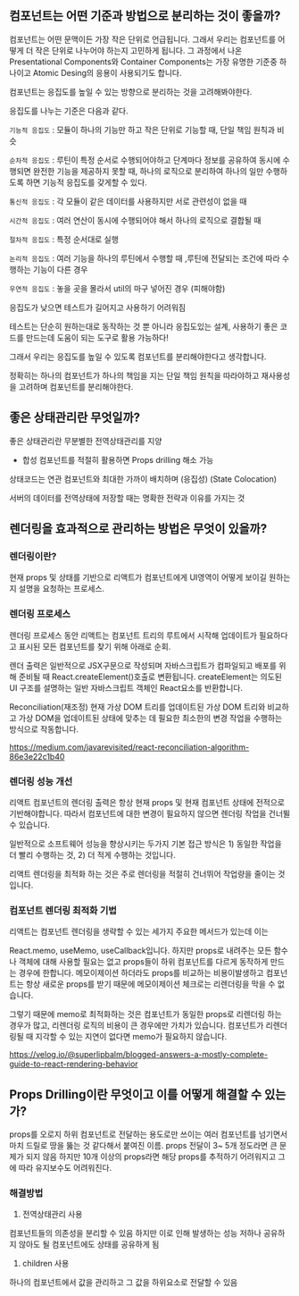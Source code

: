 ## 컴포넌트는 어떤 기준과 방법으로 분리하는 것이 좋을까?

컴포넌트는 어떤 문맥이든 가장 작은 단위로 언급됩니다. 그래서 우리는 컴포넌트를 어떻게 더 작은 단위로 나누어야 하는지 고민하게 됩니다. 그 과정에서 나온 Presentational Components와 Container Components는 가장 유명한 기준중 하나이고 Atomic Desing의 응용이 사용되기도 합니다.

컴포넌트는 응집도를 높일 수 있는 방향으로 분리하는 것을 고려해봐야한다.

응집도를 나누는 기준은 다음과 같다.

`기능적 응집도` : 모듈이 하나의 기능만 하고 작은 단위로 기능할 때, 단일 책임 원칙과 비슷

`순차적 응집도` : 루틴이 특정 순서로 수행되어야하고 단계마다 정보를 공유하여 동시에 수행되면 완전한 기능을 제공하지 못할 때, 하나의 로직으로 분리하여 하나의 일만 수행하도록 하면 기능적 응집도를 갖게할 수 있다.

`통신적 응집도` : 각 모듈이 같은 데이터를 사용하지만 서로 관련성이 없을 때

`시간적 응집도` : 여러 연산이 동시에 수행되어야 해서 하나의 로직으로 결합될 때

`절차적 응집도` : 특정 순서대로 실행

`논리적 응집도` : 여러 기능을 하나의 루틴에서 수행할 때 ,루틴에 전달되는 조건에 따라 수행하는 기능이 다른 경우

`우연적 응집도` : 놓을 곳을 몰라서 util의 마구 넣어진 경우 (피해야함)

응집도가 낮으면 테스트가 길어지고 사용하기 어려워짐

테스트는 단순히 원하는대로 동작하는 것 뿐 아니라 응집도있는 설계, 사용하기 좋은 코드를 만드는데 도움이 되는 도구로 활용 가능하다!

그래서 우리는 응집도를 높일 수 있도록 컴포넌트를 분리해야한다고 생각합니다.

정확히는 하나의 컴포넌트가 하나의 책임을 지는 단일 책임 원칙을 따라야하고 재사용성을 고려하며 컴포넌트를 분리해야한다.

## 좋은 상태관리란 무엇일까?

좋은 상태관리란 무분별한 전역상태관리를 지양

- 합성 컴포넌트를 적절히 활용하면 Props drilling 해소 가능

상태코드는 연관 컴포넌트와 최대한 가까이 배치하며 (응집성) (State Colocation)

서버의 데이터를 전역상태에 저장할 때는 명확한 전략과 이유를 가지는 것

## 렌더링을 효과적으로 관리하는 방법은 무엇이 있을까?

### 렌더링이란?

현재 props 및 상태를 기반으로 리액트가 컴포넌트에게 UI영역이 어떻게 보이길 원하는지 설명을 요청하는 프로세스.

### 렌더링 프로세스

렌더링 프로세스 동안 리액트는 컴포넌트 트리의 루트에서 시작해 업데이트가 필요하다고 표시된 모든 컴포넌트를 찾기 위해 아래로 순회.

렌더 출력은 일반적으로 JSX구문으로 작성되며 자바스크립트가 컴파일되고 배포를 위해 준비될 때 React.createElement()호출로 변환됩니다. createElement는 의도된 UI 구조를 설명하는 일반 자바스크립트 객체인 React요소를 반환합니다.

Reconciliation(재조정) 현재 가상 DOM 트리를 업데이트된 가상 DOM 트리와 비교하고 가상 DOM을 업데이트된 상태에 맞추는 데 필요한 최소한의 변경 작업을 수행하는 방식으로 작동합니다.

https://medium.com/javarevisited/react-reconciliation-algorithm-86e3e22c1b40

### 렌더링 성능 개선

리액트 컴포넌트의 렌더링 출력은 항상 현재 props 및 현재 컴포넌트 상태에 전적으로 기반해야합니다. 따라서 컴포넌트에 대한 변경이 필요하지 않으면 렌더링 작업을 건너뛸 수 있습니다.

일반적으로 소프트웨어 성능을 향상시키는 두가지 기본 접근 방식은 1) 동일한 작업을 더 빨리 수행하는 것, 2) 더 적게 수행하는 것입니다.

리액트 렌더링을 최적화 하는 것은 주로 렌더링을 적절히 건너뛰어 작업량을 줄이는 것입니다.

### 컴포넌트 렌더링 최적화 기법

리액트는 컴포넌트 렌더링을 생략할 수 있는 세가지 주요한 메서드가 있는데 이는

React.memo, useMemo, useCallback입니다. 하지만 props로 내려주는 모든 함수나 객체에 대해 사용할 필요는 없고 props들이 하위 컴포넌트를 다르게 동작하게 만드는 경우에 한합니다. 메모이제이션 하더라도 props를 비교하는 비용이발생하고 컴포넌트는 항상 새로운 props를 받기 때문에 메모이제이션 체크로는 리렌더링을 막을 수 없습니다.

그렇기 때문에 memo로 최적화하는 것은 컴포넌트가 동일한 props로 리렌더링 하는 경우가 많고, 리렌더링 로직의 비용이 큰 경우에만 가치가 있습니다. 컴포넌트가 리렌더링될 때 지각할 수 있는 지연이 없다면 memo가 필요하지 않습니다.

https://velog.io/@superlipbalm/blogged-answers-a-mostly-complete-guide-to-react-rendering-behavior

## Props Drilling이란 무엇이고 이를 어떻게 해결할 수 있는가?

props를 오로지 하위 컴포넌트로 전달하는 용도로만 쓰이는 여러 컴포넌트를 넘기면서 마치 드릴로 땅을 뚫는 것 같다해서 붙여진 이름. props 전달이 3~ 5개 정도라면 큰 문제가 되지 않음 하지만 10개 이상의 props라면 해당 props를 추적하기 어려워지고 그에 따라 유지보수도 어려워진다.

### 해결방법

1. 전역상태관리 사용

컴포넌트들의 의존성을 분리할 수 있음 하지만 이로 인해 발생하는 성능 저하나 공유하지 않아도 될 컴포넌트에도 상태를 공유하게 됨

1. children 사용

하나의 컴포넌트에서 값을 관리하고 그 값을 하위요소로 전달할 수 있음
